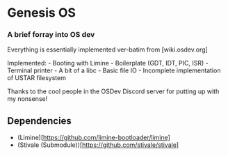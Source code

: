 # Genesis OS
### A brief forray into OS dev

Everything is essentially implemented ver-batim from [wiki.osdev.org]

Implemented:
    - Booting with Limine
    - Boilerplate (GDT, IDT, PIC, ISR)
    - Terminal printer
    - A bit of a libc
    - Basic file IO
    - Incomplete implementation of USTAR filesystem

Thanks to the cool people in the OSDev Discord server for putting up with my nonsense!

## Dependencies

 - (Limine)[https://github.com/limine-bootloader/limine]
 - (Stivale (Submodule))[https://github.com/stivale/stivale]

